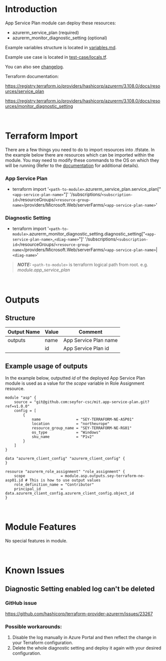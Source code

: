 # Introduction
App Service Plan module can deploy these resources:
* azurerm_service_plan (required)
* azurerm_monitor_diagnostic_setting (optional)

Example variables structure is located in [variables.md](variables.md).

Example use case is located in [test-case/locals.tf](test-case/locals.tf).

You can also see [changelog](CHANGELOG.md).

Terraform documentation:

https://registry.terraform.io/providers/hashicorp/azurerm/3.108.0/docs/resources/service_plan

https://registry.terraform.io/providers/hashicorp/azurerm/3.108.0/docs/resources/monitor_diagnostic_setting

&nbsp;

# Terraform Import
There are a few things you need to do to import resources into .tfstate. In the example below there are resources which can be imported within the module. You may need to modify these commands to the OS on which they will be running (Refer to the [documentation](https://developer.hashicorp.com/terraform/cli/commands/import#example-import-into-resource-configured-with-for_each) for additional details).
### App Service Plan
* terraform import '`<path-to-module>`.azurerm_service_plan.service_plan["`<app-service-plan-name>`"]' '/subscriptions/`<subscription-id>`/resourceGroups/`<resource-group-name>`/providers/Microsoft.Web/serverFarms/`<app-service-plan-name>`'
### Diagnostic Setting
* terraform import '`<path-to-module>`.azurerm_monitor_diagnostic_setting.diagnostic_setting["`<app-service-plan-name>`_`<diag-name>`"]' '/subscriptions/`<subscription-id>`/resourceGroups/`<resource-group-name>`/providers/Microsoft.Web/serverFarms/`<app-service-plan-name>`|`<diag-name>`'

 > **_NOTE:_** `<path-to-module>` is terraform logical path from root. e.g. _module.app\_service\_plan_

&nbsp;

# Outputs
## Structure

| Output Name | Value               | Comment                                              |
| ----------- | ------------------- | ---------------------------------------------------- |
| outputs     | name                | App Service Plan name                                |
|             | id                  | App Service Plan id                                  |

## Example usage of outputs
In the example below, outputted _id_ of the deployed App Service Plan module is used as a value for the _scope_ variable in Role Assignment resource.
```
module "asp" {
    source = "git@github.com:seyfor-csc/mit.app-service-plan.git?ref=v1.0.0"
    config = [
        {
            name                = "SEY-TERRAFORM-NE-ASP01"
            location            = "northeurope"
            resource_group_name = "SEY-TERRAFORM-NE-RG01"
            os_type             = "Windows"
            sku_name            = "P1v2"
        }
    ]
}

data "azurerm_client_config" "azurerm_client_config" {
}

resource "azurerm_role_assignment" "role_assignment" {
    scope                = module.asp.outputs.sey-terraform-ne-asp01.id # This is how to use output values
    role_definition_name = "Contributor"
    principal_id         = data.azurerm_client_config.azurerm_client_config.object_id
}
```

&nbsp;

# Module Features
No special features in module.

&nbsp;

# Known Issues
## Diagnostic Setting enabled log can't be deleted
### GitHub issue
https://github.com/hashicorp/terraform-provider-azurerm/issues/23267
### Possible workarounds: 
1. Disable the log manually in Azure Portal and then reflect the change in your Terraform configuration.
2. Delete the whole diagnostic setting and deploy it again with your desired configuration.
